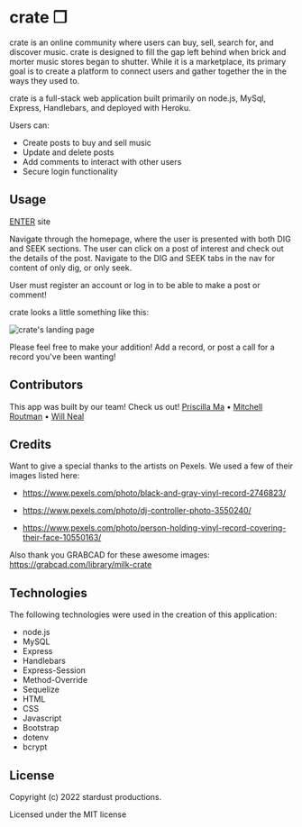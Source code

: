 # crate ❒

crate is an online community where users can buy, sell, search for, and discover music. crate is designed to fill the gap left behind when brick and morter music stores began to shutter. While it is a marketplace, its primary goal is to create a platform to connect users and gather together the in the ways they used to.

crate is a full-stack web application built primarily on node.js, MySql, Express, Handlebars, and deployed with Heroku. 

Users can: 
 - Create posts to buy and sell music
 - Update and delete posts
 - Add comments to interact with other users
 - Secure login functionality

## Usage

[ENTER](https://crate9o9.herokuapp.com/) site

Navigate through the homepage, where the user is presented with both DIG and SEEK sections. The user can click on a post of interest and check out the details of the post. Navigate to the DIG and SEEK tabs in the nav for content of only dig, or only seek.

User must register an account or log in to be able to make a post or comment!

crate looks a little something like this:

![crate's landing page](assets/screenshot.png)

Please feel free to make your addition! Add a record, or post a call for a record you've been wanting!

## Contributors

This app was built by our team! Check us out! [Priscilla Ma](https://github.com/middlenamestar) • [Mitchell Routman](https://github.com/mitchroutman) • [Will Neal](https://github.com/Will-Neal)

## Credits

Want to give a special thanks to the artists on Pexels. We used a few of their images listed here:

- https://www.pexels.com/photo/black-and-gray-vinyl-record-2746823/

- https://www.pexels.com/photo/dj-controller-photo-3550240/

- https://www.pexels.com/photo/person-holding-vinyl-record-covering-their-face-10550163/

Also thank you GRABCAD for these awesome images: https://grabcad.com/library/milk-crate

## Technologies

The following technologies were used in the creation of this application:

- node.js
- MySQL
- Express
- Handlebars
- Express-Session
- Method-Override
- Sequelize
- HTML
- CSS
- Javascript
- Bootstrap
- dotenv
- bcrypt

## License

Copyright (c) 2022 stardust productions.

Licensed under the MIT license